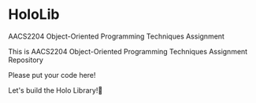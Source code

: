 # HoloLib
AACS2204 Object-Oriented Programming Techniques Assignment

This is AACS2204 Object-Oriented Programming Techniques Assignment Repository

Please put your code here!

Let's build the Holo Library!📕
